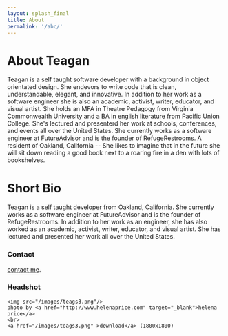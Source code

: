 ```yaml
---
layout: splash_final
title: About
permalink: '/abc/'
---
```

# About Teagan

Teagan is a self taught software developer with a background in object orientated design.
She endevors to write code that is clean, understandable, elegant, and innovative. In addition to her
work as a software engineer she is also an academic, activist, writer, educator, and visual artist.
She holds an MFA in Theatre Pedagogy from Virginia Commonwealth University and a BA in english
literature from Pacific Union College. She's lectured and presenterd her work at schools, conferences,
and events all over the United States. She currently works as a software engineer at FutureAdvisor and
is the founder of RefugeRestrooms. A resident of Oakland, California -- She likes to imagine that
in the future she will sit down reading a good book next to a roaring fire in a den with lots of bookshelves.

# Short Bio

Teagan is a self taught developer from Oakland, California. She currently works as a software engineer
at FutureAdvisor and is the founder of RefugeRestrooms. In addition to her work as an
engineer, she has also worked as an academic, activist, writer, educator, and visual artist. She has
lectured and presented her work all over the United States.

### Contact
<a href="/contact/"> contact me</a>.

### Headshot

<div class="row">
  <div class='col-xs-4'>

    <img src="/images/teags3.png"/>
    photo by <a href="http://www.helenaprice.com" target="_blank">helena price</a>
    <br>
    <a href="/images/teags3.png" >download</a> (1800x1800)
  </div>
</div>
